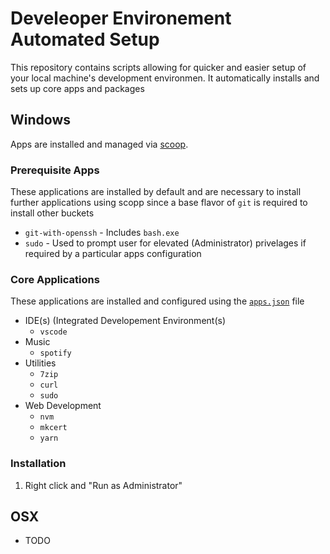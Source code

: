 # Develeoper Environement Automated Setup

This repository contains scripts allowing for quicker and easier setup of your local machine's development environmen. It automatically installs and sets up core apps and packages

## Windows

Apps are installed and managed via [scoop](https://scoop.sh).

### Prerequisite Apps

These applications are installed by default and are necessary to install further applications using scopp since a base flavor of `git` is required to install other buckets

- `git-with-openssh` - Includes `bash.exe`
- `sudo` - Used to prompt user for elevated (Administrator) privelages if required by a particular apps configuration

### Core Applications

These applications are installed and configured using the [`apps.json`](windows/apps.json) file

- IDE(s) (Integrated Developement Environment(s)
  - `vscode`
- Music
  - `spotify`
- Utilities
  - `7zip`
  - `curl`
  - `sudo`
- Web Development
  - `nvm`
  - `mkcert`
  - `yarn`

### Installation

1. Right click and "Run as Administrator"

## OSX

- TODO
